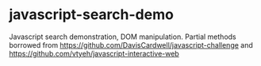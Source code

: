 # javascript-search-demo
Javascript search demonstration, DOM manipulation. Partial methods borrowed from https://github.com/DavisCardwell/javascript-challenge and https://github.com/vtyeh/javascript-interactive-web
